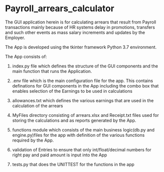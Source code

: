 # Payroll_arrears_calculator
The GUI application herein is for calculating arrears that result from Payroll transactions
mainly because of HR systems delay in promotions, transfers and such other events as mass salary
increments and updates by the Employer.

The App is developed using the tkinter framework Python 3.7 environment.

The App consists of:
1.   index.py file which defines the structure of the GUI components and the main function that runs the Application.
 
2.   .env file which is the main configuration file for the app. This contains definations for GUI components in the App
     including the combo box that enables selection of the Earnings to be used in calculations
 
3.   allowances.txt which defines the various earnings that are used in the calculation of the arrears

4.   MyFiles directory consisting of arrears.xlsx and Receipt.txt files used for storing the calculations and as reports
     generated by the App.
      
5.   functions module which consists of the main business logic(db.py and engine.py)files for the app with definition of 
     the various functions required by the App.
     
6.   validation of Entries to ensure that only int/float/decimal numbers for right pay and paid amount is input into the App

7.  tests.py that does the UNITTEST for the functions in the app
     

 
 
 
